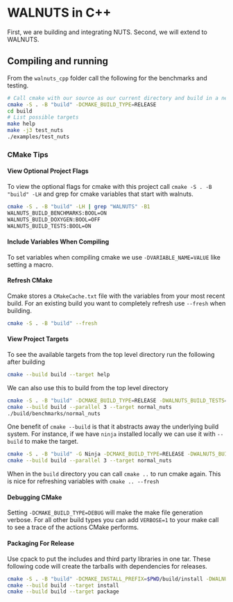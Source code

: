 # WALNUTS in C++

First, we are building and integrating NUTS.  Second, we will extend to WALNUTS.

## Compiling and running

From the `walnuts_cpp` folder call the following for the benchmarks and testing.

```bash
# Call cmake with our source as our current directory and build in a new folder "build"
cmake -S . -B "build" -DCMAKE_BUILD_TYPE=RELEASE
cd build
# List possible targets
make help
make -j3 test_nuts
./examples/test_nuts
```

### CMake Tips

#### View Optional Project Flags

To view the optional flags for cmake with this project call `cmake -S . -B "build" -LH` and grep for cmake variables that start with walnuts.

```bash
cmake -S . -B "build" -LH | grep "WALNUTS" -B1
WALNUTS_BUILD_BENCHMARKS:BOOL=ON
WALNUTS_BUILD_DOXYGEN:BOOL=OFF
WALNUTS_BUILD_TESTS:BOOL=ON
```

#### Include Variables When Compiling

To set variables when compiling cmake we use `-DVARIABLE_NAME=VALUE` like setting a macro.

#### Refresh CMake

Cmake stores a `CMakeCache.txt` file with the variables from your most recent build.
For an existing build you want to completely refresh use `--fresh` when building.

```bash
cmake -S . -B "build" --fresh
```

#### View Project Targets

To see the available targets from the top level directory run the following after building

```bash
cmake --build build --target help
```

We can also use this to build from the top level directory

```bash
cmake -S . -B "build" -DCMAKE_BUILD_TYPE=RELEASE -DWALNUTS_BUILD_TESTS=ON -DWALNUTS_BUILD_BENCHMARKS=ON
cmake --build build --parallel 3 --target normal_nuts
./build/benchmarks/normal_nuts
```

One benefit of `cmake --build` is that it abstracts away the underlying build system.
For instance, if we have `ninja` installed locally we can use it with `--build` to make the target.

```bash
cmake -S . -B "build" -G Ninja -DCMAKE_BUILD_TYPE=RELEASE -DWALNUTS_BUILD_TESTS=ON -DWALNUTS_BUILD_BENCHMARKS=ON
cmake --build build --parallel 3 --target normal_nuts
```

When in the `build` directory you can call `cmake ..` to run cmake again.
This is nice for refreshing variables with `cmake .. --fresh`

#### Debugging CMake

Setting `-DCMAKE_BUILD_TYPE=DEBUG` will make the make file generation verbose.
For all other build types you can add `VERBOSE=1` to your make call to see a trace of the actions CMake performs.

#### Packaging For Release

Use cpack to put the includes and third party libraries in one tar. These following code will create the tarballs with dependencies for releases.

```bash
cmake -S . -B "build" -DCMAKE_INSTALL_PREFIX=$PWD/build/install -DWALNUTS_BUILD_TARBALL=ON
cmake --build build --target install
cmake --build build --target package
```
